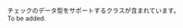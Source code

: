 <Namespace Name="Microsoft.Azure.Documents.SystemFunctions">
  <Docs>
    <summary>チェックのデータ型をサポートするクラスが含まれています。</summary> 
    <remarks>To be added.</remarks>
  </Docs>
</Namespace>
